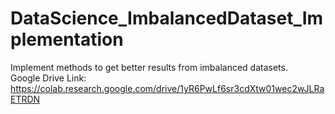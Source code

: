# DataScience_ImbalancedDataset_Implementation
Implement methods to get better results from imbalanced datasets.
<br>Google Drive Link: https://colab.research.google.com/drive/1yR6PwLf6sr3cdXtw01wec2wJLRaETRDN
